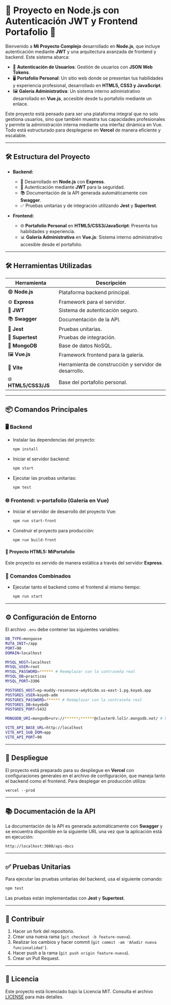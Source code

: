 # 🚀 Proyecto en Node.js con Autenticación JWT y Frontend Portafolio 📂

Bienvenido a **Mi Proyecto Complejo** desarrollado en **Node.js**, que incluye autenticación mediante **JWT** y una arquitectura avanzada de frontend y backend. Este sistema abarca:

- 🔐 **Autenticación de Usuarios**: Gestión de usuarios con **JSON Web Tokens**.
- 🖥️ **Portafolio Personal**: Un sitio web donde se presentan tus habilidades y experiencia profesional, desarrollado en **HTML5, CSS3 y JavaScript**.
- 🖼️ **Galería Administrativa**: Un sistema interno administrativo desarrollado en **Vue.js**, accesible desde tu portafolio mediante un enlace.

Este proyecto está pensado para ser una plataforma integral que no solo gestiona usuarios, sino que también muestra tus capacidades profesionales y permite la administración interna mediante una interfaz dinámica en Vue. Todo está estructurado para desplegarse en **Vercel** de manera eficiente y escalable.

---

## 🛠️ Estructura del Proyecto

- **Backend:**
  - 🔧 Desarrollado en **Node.js** con **Express**.
  - 🔐 Autenticación mediante **JWT** para la seguridad.
  - 📚 Documentación de la API generada automáticamente con **Swagger**.
  - ✅ Pruebas unitarias y de integración utilizando **Jest** y **Supertest**.

- **Frontend:**
  - 🌐 **Portafolio Personal** en **HTML5/CSS3/JavaScript**: Presenta tus habilidades y experiencia.
  - 📊 **Galería Administrativa** en **Vue.js**: Sistema interno administrativo accesible desde el portafolio.

---

## 🛠️ Herramientas Utilizadas

| **Herramienta** | **Descripción** |
| --- | --- |
| 🟢 **Node.js** | Plataforma backend principal. |
| ⚙️ **Express** | Framework para el servidor. |
| 🔐 **JWT** | Sistema de autenticación seguro. |
| 📚 **Swagger** | Documentación de la API. |
| 🧪 **Jest** | Pruebas unitarias. |
| 🧪 **Supertest** | Pruebas de integración. |
| 🍃 **MongoDB** | Base de datos NoSQL. |
| 🖼️ **Vue.js** | Framework frontend para la galería. |
| 🚀 **Vite** | Herramienta de construcción y servidor de desarrollo. |
| 🌐 **HTML5/CSS3/JS** | Base del portafolio personal. |

---

## 📦 Comandos Principales

### 🖥️ Backend

- Instalar las dependencias del proyecto:
  ```bash
  npm install
  ```

- Iniciar el servidor backend:
  ```bash
  npm start
  ```

- Ejecutar las pruebas unitarias:
  ```bash
  npm test
  ```

### 🌐 Frontend: v-portafolio (Galería en Vue)

- Iniciar el servidor de desarrollo del proyecto Vue:
  ```bash
  npm run start-front
  ```

- Construir el proyecto para producción:
  ```bash
  npm run build-front
  ```

#### 📂 Proyecto HTML5: MiPortafolio

Este proyecto es servido de manera estática a través del servidor **Express**.

### 🔄 Comandos Combinados

- Ejecutar tanto el backend como el frontend al mismo tiempo:
  ```bash
  npm run start
  ```

---

## ⚙️ Configuración de Entorno

El archivo `.env` debe contener las siguientes variables:

```bash
DB_TYPE=mongoose
RUTA_INIT=/app
PORT=90
DOMAIN=localhost

MYSQL_HOST=localhost
MYSQL_USER=root
MYSQL_PASSWORD=****** # Reemplazar con la contraseña real
MYSQL_DB=practicas
MYSQL_PORT=3306

POSTGRES_HOST=ep-muddy-resonance-a4y91c6m.us-east-1.pg.koyeb.app
POSTGRES_USER=koyeb-adm
POSTGRES_PASSWORD=****** # Reemplazar con la contraseña real
POSTGRES_DB=koyebdb
POSTGRES_PORT=5432

MONGODB_URI=mongodb+srv://******:******@cluster0.lol1r.mongodb.net/ # Reemplazar con el URI completo

VITE_API_BASE_URL=http://localhost
VITE_API_SUB_DOM=app
VITE_API_PORT=90
```

---

## 🚀 Despliegue

El proyecto está preparado para su despliegue en **Vercel** con configuraciones generales en el archivo de configuración, que maneja tanto el backend como el frontend. Para desplegar en producción utiliza:

```
vercel --prod
```
---

## 📚 Documentación de la API

La documentación de la API es generada automáticamente con **Swagger** y se encuentra disponible en la siguiente URL una vez que la aplicación está en ejecución:

```
http://localhost:3000/api-docs
```

---

## ✅ Pruebas Unitarias

Para ejecutar las pruebas unitarias del backend, usa el siguiente comando:

```bash
npm test
```

Las pruebas están implementadas con **Jest** y **Supertest**.

---

## 🤝 Contribuir

1. Hacer un fork del repositorio.
2. Crear una nueva rama (`git checkout -b feature-nueva`).
3. Realizar los cambios y hacer commit (`git commit -am 'Añadir nueva funcionalidad'`).
4. Hacer push a la rama (`git push origin feature-nueva`).
5. Crear un Pull Request.

---

## 📄 Licencia

Este proyecto está licenciado bajo la Licencia MIT. Consulta el archivo [LICENSE](LICENSE) para más detalles.
```
